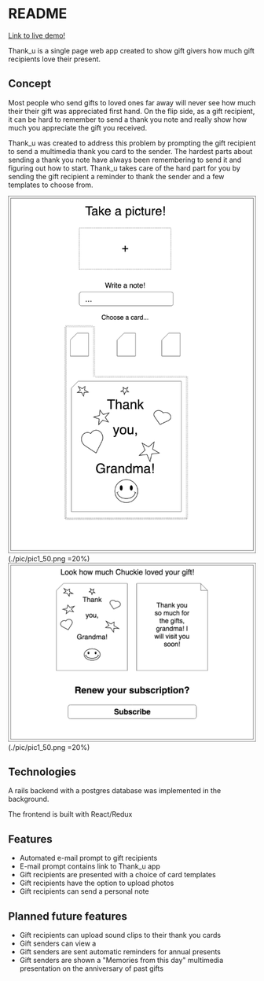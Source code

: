 # README

[Link to live demo!]()

Thank_u is a single page web app created to show gift givers how much gift recipients love their present.

## Concept
Most people who send gifts to loved ones far away will never see how much their their gift was appreciated first hand. On the flip side, as a gift recipient, it can be hard to remember to send a thank you note and really show how much you appreciate the gift you received.

Thank_u was created to address this problem by prompting the gift recipient to send a multimedia thank you card to the sender. The hardest parts about sending a thank you note have always been remembering to send it and figuring out how to start. Thank_u takes care of the hard part for you by sending the gift recipient a reminder to thank the sender and a few templates to choose from.

![Thank_u card design page](./app/assets/ThankYouPage.png)(./pic/pic1_50.png =20%)
![Thank you card](./app/assets/Renew.png)(./pic/pic1_50.png =20%)

## Technologies
A rails backend with a postgres database was implemented in the background.

The frontend is built with React/Redux

## Features
* Automated e-mail prompt to gift recipients
* E-mail prompt contains link to Thank_u app
* Gift recipients are presented with a choice of card templates
* Gift recipients have the option to upload photos
* Gift recipients can send a personal note

## Planned future features
* Gift recipients can upload sound clips to their thank you cards
* Gift senders can view a
* Gift senders are sent automatic reminders for annual presents
* Gift senders are shown a "Memories from this day" multimedia presentation on the anniversary of past gifts
